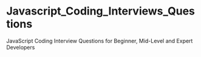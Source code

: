 # Javascript_Coding_Interviews_Questions
JavaScript Coding Interview Questions for Beginner, Mid-Level and Expert Developers
